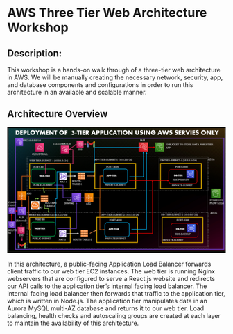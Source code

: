 # AWS Three Tier Web Architecture Workshop

## Description: 
This workshop is a hands-on walk through of a three-tier web architecture in AWS. We will be manually creating the necessary network, security, app, and database components and configurations in order to run this architecture in an available and scalable manner.

## Architecture Overview
![AWS Architecture - DrawIO](https://github.com/Subhabrata2468/3-tier-Deployment-using-AWS/blob/master/application-code/Screenshot%202024-10-03%20212708.png)

In this architecture, a public-facing Application Load Balancer forwards client traffic to our web tier EC2 instances. The web tier is running Nginx webservers that are configured to serve a React.js website and redirects our API calls to the application tier’s internal facing load balancer. The internal facing load balancer then forwards that traffic to the application tier, which is written in Node.js. The application tier manipulates data in an Aurora MySQL multi-AZ database and returns it to our web tier. Load balancing, health checks and autoscaling groups are created at each layer to maintain the availability of this architecture.
